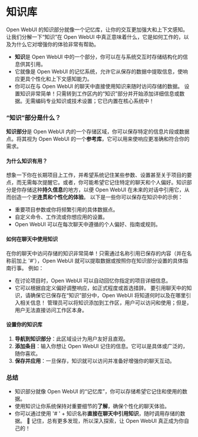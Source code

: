 # 知识库

Open WebUI 的知识部分就像一个记忆库，让你的交互更加强大和上下文感知。让我们分解一下“知识”在 Open WebUI 中真正意味着什么，它是如何工作的，以及为什么它对增强你的体验非常有帮助。

* **知识**是 Open WebUI 中的一个部分，你可以在与系统交互时存储结构化的信息供其引用。
* 它就像是 Open WebUI 的记忆系统，允许它从保存的数据中提取信息，使响应更具个性化和上下文感知能力。
* 你可以在与 Open WebUI 的聊天中直接使用知识来随时访问存储的数据。 设置知识非常简单！只需转到工作区内的“知识”部分并开始添加详细信息或数据。无需编码专业知识或技术设置；它已内置在核心系统中！

### “知识”部分是什么？

**知识部分**是 Open WebUI 内的一个存储区域，你可以保存特定的信息片段或数据点。将其视为 Open WebUI 的一个**参考库**，它可以用来使响应更准确和符合你的需求。

#### 为什么知识有用？

想象一下你在长期项目上工作，并希望系统记住某些参数、设置甚至关于项目的要点，而无需每次提醒它。或者，你可能希望它记住特定的聊天和个人偏好。知识部分是你存储这种**持久信息**的地方，以便 Open WebUI 在未来的对话中引用它，从而创造一个更**连贯和个性化的体验**。 以下是一些你可以保存在知识中的示例：

* 重要项目参数或你将频繁引用的具体数据点。
* 自定义命令、工作流或你想应用的设置。
* Open WebUI 可以在每次聊天中遵循的个人偏好、指南或规则。

#### 如何在聊天中使用知识

在你的聊天中访问存储的知识非常简单！只需通过名称引用已保存的内容（并在名称前加上 '#'），Open WebUI 就可以提取数据或按照你在知识部分设置的具体指南行事。 例如：

* 在讨论项目时，Open WebUI 可以自动回忆你指定的项目详细信息。
* 它可以根据自定义偏好调整响应，如正式程度或首选措辞。 要引用聊天中的知识，请确保它已保存在“知识”部分中，Open WebUI 将知道何时以及在哪里引入相关信息！ 管理员可以将知识添加到工作区，用户可以访问和使用；但是，用户无法直接访问工作区本身。

#### 设置你的知识库

1. **导航到知识部分**：此区域设计为用户友好且直观。
2. **添加条目**：输入你想让 Open WebUI 记住的信息。它可以是具体或广泛的，随你喜欢。
3. **保存并应用**：一旦保存，知识就可以访问并准备好增强你的聊天互动。

### 总结

* 知识部分就像 Open WebUI 的“记忆库”，你可以存储希望它记住和使用的数据。
* 使用知识让你系统保持对重要细节的**了解**，确保个性化的聊天体验。
* 你可以通过使用 '# ' + 知识名称**直接在聊天中引用知识**，随时调用存储的数据。 🌟 记住，总有更多发现，所以深入探索，让 Open WebUI 真正成为你自己的！
